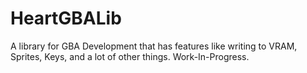 # HeartGBALib
A library for GBA Development that has features like writing to VRAM, Sprites, Keys, and a lot of other things.
Work-In-Progress.
